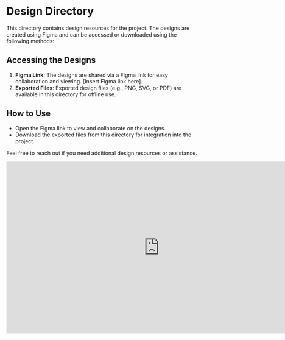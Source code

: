 # Design Directory

This directory contains design resources for the project. The designs are created using Figma and can be accessed or downloaded using the following methods:

## Accessing the Designs
1. **Figma Link**: The designs are shared via a Figma link for easy collaboration and viewing. [Insert Figma link here].
2. **Exported Files**: Exported design files (e.g., PNG, SVG, or PDF) are available in this directory for offline use.

## How to Use
- Open the Figma link to view and collaborate on the designs.
- Download the exported files from this directory for integration into the project.

Feel free to reach out if you need additional design resources or assistance.
<iframe style="border: 1px solid rgba(0, 0, 0, 0.1);" width="800" height="450" src="https://embed.figma.com/design/UmFkz0QAdHD1fHuLbNyDl9/CodeinAja?node-id=0-1&embed-host=share" allowfullscreen></iframe>
